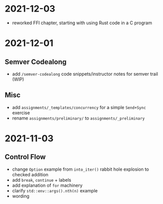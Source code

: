 # 2021-12-03
- reworked FFI chapter, starting with using Rust code in a C program

# 2021-12-01

## Semver Codealong
- add `/semver-codealong` code snippets/instructor notes for semver trail (WIP)

## Misc
- add `assignments/_templates/concurrency` for a simple `Send+Sync` exercise
- rename `assignments/preliminary/` to `assignments/_preliminary` 

# 2021-11-03

## Control Flow
- change `Option` example from `into_iter()` rabbit hole explosion to checked addition
- add `break`, `continue` + labels
- add explanation of `for` machinery
- clarify `std::env::args().nth(n)` example
- wording

